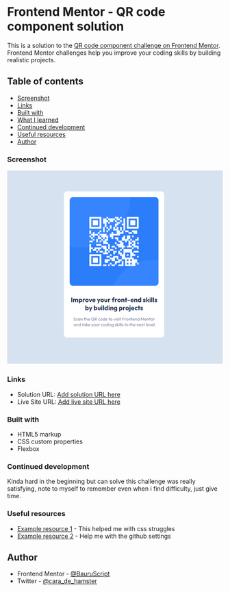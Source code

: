 # Frontend Mentor - QR code component solution

This is a solution to the [QR code component challenge on Frontend Mentor](https://www.frontendmentor.io/challenges/qr-code-component-iux_sIO_H). Frontend Mentor challenges help you improve your coding skills by building realistic projects.

## Table of contents

- [Screenshot](#screenshot)
- [Links](#links)
- [Built with](#built-with)
- [What I learned](#what-i-learned)
- [Continued development](#continued-development)
- [Useful resources](#useful-resources)
- [Author](#author)

### Screenshot

![Getting Started](./images/screenshot.jpg)

### Links

- Solution URL: [Add solution URL here](https://your-solution-url.com)
- Live Site URL: [Add live site URL here](http://127.0.0.1:5500/index.html)

### Built with

- HTML5 markup
- CSS custom properties
- Flexbox

### Continued development

Kinda hard in the beginning but can solve this challenge was really satisfying, note to myself to remember even when i find difficulty, just give time.

### Useful resources

- [Example resource 1](https://www.w3schools.com/) - This helped me with css struggles
- [Example resource 2](https://www.youtube.com/watch?v=aINs3ouaoJk&ab_channel=JavaF%C3%A1cil) - Help me with the github settings

## Author

- Frontend Mentor - [@BauruScript](https://www.frontendmentor.io/profile/BauruScript)
- Twitter - [@cara_de_hamster](https://twitter.com/cara_de_hamster)
